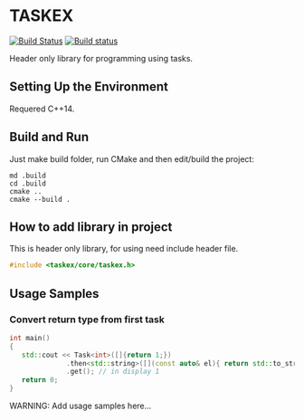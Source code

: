 # TASKEX

[![Build Status](https://travis-ci.org/zhenyatnk/taskex.svg?branch=master)](https://travis-ci.org/zhenyatnk/taskex)
[![Build status](https://ci.appveyor.com/api/projects/status/x12noh5yjnlxi2hv?svg=true)](https://ci.appveyor.com/project/zhenyatnk/taskex)

Header only library for programming using tasks.

## Setting Up the Environment

Requered C++14.

## Build and Run

Just make build folder, run CMake and then edit/build the project:

```
md .build
cd .build
cmake ..
cmake --build .
```

## How to add library in project
This is header only library, for using need include header file.
``` cpp
#include <taskex/core/taskex.h>
```

## Usage Samples

### Convert return type from first task
``` cpp
int main()
{
   std::cout << Task<int>([]{return 1;})
              .then<std::string>([](const auto& el){ return std::to_string(el);})
              .get(); // in display 1
   return 0;
}
```


WARNING: Add usage samples here...
